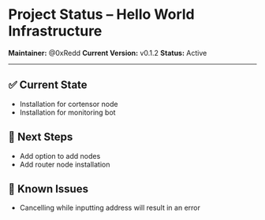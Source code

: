 # Project Status – Hello World Infrastructure

**Maintainer:** @0xRedd
**Current Version:** v0.1.2
**Status:** Active

---

## ✅ Current State

- Installation for cortensor node
- Installation for monitoring bot

## 🔧 Next Steps

- Add option to add nodes
- Add router node installation

## 🐞 Known Issues

- Cancelling while inputting address will result in an error
